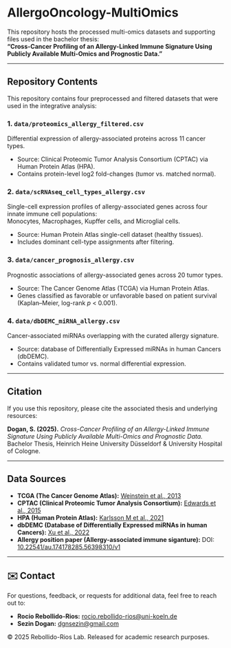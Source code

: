 # AllergoOncology-MultiOmics

This repository hosts the processed multi-omics datasets and supporting files used in the bachelor thesis:   
**“Cross-Cancer Profiling of an Allergy-Linked Immune Signature Using Publicly Available Multi-Omics and Prognostic Data.”**

---

## Repository Contents

This repository contains four preprocessed and filtered datasets that were used in the integrative analysis:

### 1. `data/proteomics_allergy_filtered.csv`
Differential expression of allergy-associated proteins across 11 cancer types.  
- Source: Clinical Proteomic Tumor Analysis Consortium (CPTAC) via Human Protein Atlas (HPA).  
- Contains protein-level log2 fold-changes (tumor vs. matched normal).  

### 2. `data/scRNAseq_cell_types_allergy.csv`
Single-cell expression profiles of allergy-associated genes across four innate immune cell populations:  
Monocytes, Macrophages, Kupffer cells, and Microglial cells.  
- Source: Human Protein Atlas single-cell dataset (healthy tissues).  
- Includes dominant cell-type assignments after filtering.  

### 3. `data/cancer_prognosis_allergy.csv`
Prognostic associations of allergy-associated genes across 20 tumor types.  
- Source: The Cancer Genome Atlas (TCGA) via Human Protein Atlas.  
- Genes classified as favorable or unfavorable based on patient survival (Kaplan–Meier, log-rank *p* < 0.001).  

### 4. `data/dbDEMC_miRNA_allergy.csv`
Cancer-associated miRNAs overlapping with the curated allergy signature.  
- Source: database of Differentially Expressed miRNAs in human Cancers (dbDEMC).  
- Contains validated tumor vs. normal differential expression.  

---

## Citation

If you use this repository, please cite the associated thesis and underlying resources:

**Dogan, S. (2025).** *Cross-Cancer Profiling of an Allergy-Linked Immune Signature Using Publicly Available Multi-Omics and Prognostic Data.* Bachelor Thesis, Heinrich Heine University Düsseldorf & University Hospital of Cologne.  

---

## Data Sources

- **TCGA (The Cancer Genome Atlas):** [Weinstein et al., 2013](https://doi.org/10.1038/ng.2764)  
- **CPTAC (Clinical Proteomic Tumor Analysis Consortium):** [Edwards et al., 2015](https://doi.org/10.1021/pr501254j)  
- **HPA (Human Protein Atlas):** [Karlsson M et al., 2021](https://www.science.org/doi/10.1126/sciadv.abh2169)  
- **dbDEMC (Database of Differentially Expressed miRNAs in human Cancers):** [Xu et al., 2022](https://doi.org/10.1093/nar/gkab1079)  
- **Allergy position paper (Allergy-associated immune siganture):** DOI: [10.22541/au.174178285.56398310/v1](https://doi.org/10.22541/au.174178285.56398310/v1) 

---

## ✉️ Contact

For questions, feedback, or requests for additional data, feel free to reach out to:

- **Rocio Rebollido-Rios:** [rocio.rebollido-rios@uni-koeln.de](mailto:rocio.rebollido-rios@uni-koeln.de)  
- **Sezin Dogan:** [dgnsezin@gmail.com](mailto:dgnsezin@gmail.com)


© 2025 Rebollido-Rios Lab. Released for academic research purposes.

